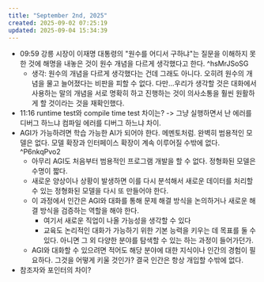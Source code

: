 ```yaml
---
title: "September 2nd, 2025"
created: 2025-09-02 07:25:19
updated: 2025-09-04 15:34:39
---
```

  * 09:59 강릉 시장이 이재명 대통령의 "원수를 어디서 구하냐"는 질문을 이해하지 못한 것에 해명을 내놓은 것이 원수 개념을 다르게 생각했다고 한다. ^hsMrJSoSG
    * 생각: 원수의 개념을 다르게 생각했다는 건데 그래도 아니다. 오히려 원수의 개념을 물고 늘어졌다는 비판을 피할 수 없다. 다만...우리가 생각할 것은 대화에서 사용하는 말의 개념을 서로 명확히 하고 진행하는 것이 의사소통을 훨씬 원활하게 할 것이라는 것을 재확인했다.
  * 11:16 runtime test와 compile time test 차이는? -> 그냥 실행하면서 난 에러를 디버그 하느냐 컴파일 에러를 디버그 하느냐 차이.
  * AGI가 가능하려면 학습 가능한 AI가 되어야 한다. 메멘토처럼. 완벽히 범용적인 모델은 없다. 모델 확장과 인터페이스 확장이 계속 이루어질 수밖에 없다. ^P6nkqPvo2
    * 아무리 AGI도 처음부터 범용적인 프로그램 개발을 할 수 없다. 정형화된 모델은 수명이 짧다.
    * 새로운 양상이나 상황이 발생하면 이를 다시 분석해서 새로운 데이터를 처리할 수 있는 정형화된 모델을 다시 또 만들어야 한다.
    * 이 과정에서 인간은 AGI와 대화를 통해 문제 해결 방식을 논의하거나 새로운 해결 방식을 검증하는 역할을 해야 한다.
      * 여기서 새로운 직업이 나올 가능성을 생각할 수 있다
      * 교육도 논리적인 대화가 가능하기 위한 기본 능력을 키우는 데 목표를 둘 수 있다. 아니면 그 외 다양한 분야를 탐색할 수 있는 하는 과정이 들어가던가.
    * AGI와 대화할 수 있으려면 적어도 해당 분야에 대한 지식이나 인간의 경험이 필요하다. 그것을 어떻게 키울 것인가? 결국 인간은 항상 개입할 수밖에 없다.
  * 참조자와 포인터의 차이?
